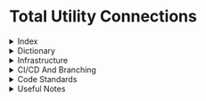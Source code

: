 # Total Utility Connections

<details>
<summary>Index</summary>

1. [Dictionary](#dictionary)
2. [Infrastructure](#infrastructure)
3. [Useful Notes](#useful-notes)
</details>

<details>
<summary>Dictionary</summary>

- **Variations**: A term given to a change to the project that is outside of the scope of the agreed contracted works.
- **Revisions**: A change given to a particular page/content
- **Customers**: A client. Who we sell the project to.
- **End-Customers**: Sometimes the end customer will be different to the customer/client. The customer/client could be working on behalf of multiple end customers.
- **Post Acceptance Form**: A form that is used 'Post Acceptance' (i.e after the customer has accepted the contract) that is used to collect the informations that is required by us to complete the project.
- **Tables**: A page with a table that links to multiple screens/bits of info.
- **Database Tables**: Tables in SQL
- **Phases**: Think of them as sub-projects that can have info that is different from other phases
- **Infrastructure**: a specific phase that doesn't have plots but has infrastucture for the rest of the project (gas pipe and electric cables etc)
</details>

<details>
<summary>Infrastructure</summary>
  
[List your organization's projects here]
</details>

<details>
<summary>CI/CD And Branching</summary>
</details>

<details>
<summary>Code Standards</summary>
</details>

<details>
<summary>Useful Notes</summary>

### 19/06/2024 - 16:12pm - Archie's notes of the current system
**Currently**
- started on HR concept 
- vehicles and assets 
- operations (accreditatoins) 

**Odd Notes**
- Current system doesnt tell you who it was with and why its with them (we can see its in tendering but not exactly where and who) 
- Reduce the duplication of data between processes (carry data through) 
- Audit log for projects 
- Escalate button (Mark Save Me button) 
- `Owner and actioner`
- Reportability 
- Dividers on risk assessment list?
- Better hierarchy of information 
- Work request planner make it bettter for efficeient planning 
- Convenient form generation and data generatoin (data dog and power bi)
- Everyone has a KPI that they are working towards, and a team will have a KPI (likely averages of team KPIs) 
- What gets measured gets managed 

**TASK BASED SYSTEM**

**WE WANT TO MOVE THINGS AROUND BETWEEN  INDIVIDUALS AND TRACK IT**

Infrastructure phase 
- Logging
- Notification system 
- Get away from free text as much as possible 

Solution for Mark's free text issue: Every user gets 3 free typing actions per day otherwise they have to pay for hearts

### 19/06/2024 - 14:11pm - Jack's notes for Refresh of current system
- Contains user information with sickness, leave, expenses, vehicles and assets, operational accreditations
- We want to be able to have a workflow status of the project so people have their own tasks they need to complete
- Task based system which displays who the project/utility mix is with and why it is there (a descriptive stage)
- Project should get moved on automatically based on the user's actions rather than the user manually moving it along
- How do we assign someone who isnt a project owner a task on the project
- Will still need minimum of admin to be able to control what department/stage the project is in in case someone enters a field wrong and we need to go back
- Using key dates to cause alerts / emails
- We want to get alerts / my to do list sorted before moving onto adding proper project workflows
- Work request calendar cant identify gaps very well or know when is the best time to plan work for specific teams based off location
- want to be able to pull data out so it is readable and sortable
- Department/ role specific KPI's - use dates and targets
- Sub contractor view??
- What notes are worth as notes and what can be notifcations instead?
- 

### 14/06/2024 - 16:05pm - Work Request Notes
how do we identify different phase cables? identifier of 3x
are some of the forms dependent on what has been previously selected 
(use cable test as example) do all of them need the regular cable test?
change back to 'return to work request'
'Planned Quantity'
Actual Quantity
Reason for difference between Planned and actual quantity
Want to link values from some jobs to other jobs e.g. the excavated amount
shows up in the backfill work instruction
drawings need to go against work request for now until design are fully into
the system to manage latest
PC creates req email PM, PM makes instruction email Operative, When operative submits email pc
Summary of all work instructions with quick navigation to enter the data
for that job. Save and return
'Back' needs to be 'Return'

### 05/06/2024 - 11:00am - More Work Requests with Morekus 
Goal by the 8th July: Have a mocked version of the operative view ready for demonstrating - with the PM and PC side being developed in parallel allowing us to enable full functionality shortly after.

Mocked = operative can login see a hard-coded version of everything i.e. it wont be dynamically be pulling from the database, the goal is more to see that they can make their way around and get any feedback on anything that is missing. The next iteration will be wiring it all up but this will also involve all of the other stuff from our side and the PMs. 

Can PC and PM both create the work instruction? Both can do it 

- Keep services in existing work request for the time being but that can come up a bit later. 
- As laid is the key one that could have file same as another - Penultimate page of Operative work instruction flow should be the as-laid file upload 
- Don't worry about sub-contractors just yet
- Each installation job must have a specific picture against it
- Don't make plot ranges or other location info mandantory but it will be one or the other 
- Primary entry point is still the existing database
- Need to put in field in the database for linking to the new portal page for the operatives
- Do a mock-up of cable test with the required form field elements (for form generation)
- Summary = description of works - generated by the system (show this in the Operative work instruction overview and work instruction summary)
- Work instructions would have a completed by and an amended by (ideally show what has been amended)
- Once save and submit is hit lock document from operative but can be amended by given users (MUST HAVE AUDIT TRAIL and ideally an explanation)
- Anyone can make an amdenmdent
- Water instruction will likely need some changes so start with electricity and gas 

### 29/05/2024 - 10:00am - Work requests with Mark
Work request has to be allocated only to those who are qualified and the work type e.g. electricty only project cant raise a gas job- May not include just yet
Looking at the data capture side first
Current work instruction doesnt say who the operative is (the guy doing the job)
Work is booked per team, different users should be able to be allocated to a team. 
When booking the team must check who if any of the team members are qualified
The work request should go to the person(s) who is qualified for the job within the team
Test Forms - Must be submitted in a specific format
Work requests have pdf drawings - the guy on site has to edit the drawing and draw the as laid they need to be able to access the relevant drawings uploaded against
the project instead of needing to upload a new pdf for each.
What drawing do they need? where do we store it against the project?
Notification when a work request is completed - notify relevant person. 
We want the PC to set up the work request first, then the people on site have to fill it in based on the set up
10% tolerance on what got laid (under and over)
Eventually this has to check against the budget
For some jobs (electricity) people also have to be authorized and not just qualified
Need to have a status of completion, (3/12 done) 
Team dashboard? 
As-Laid drawings could be the same drawing for different sections give them an option same as a previous uploads and then they choose which one, makes the same link to that
upload
Have the system look at test values and check if it is between the estimated normal values if not flag it for the completions person and whoever is entering the data
Do we need to add project status?
Work request should have a summary based on what has been selected for the job
Flowchart template in process documents

### 23/05/2024 - 10:50am - Catch up on paif
commercial is fake everything in domestic - domestic people live there

Paif Component
portal side for paif component checks isCustomer and passes read only is false
staff side read only is true
if making json file set it as embedded resource in the properties



### 14/05/2024 - 16:09pm - Question wording
Add tooltip in customer pov for PAIF Card to explain what it is to customer?
Add Site name to start if paif form title
'Your' for each of the paif questions e.g. 'Your Design Details'
Do we want tooltips for each section to give more info in the paif form?
full turnkey and commercial gas - some fields wont be required but may be (legal, landowner,)
Legal contact tooltip to state who we want
Site Start Date - when they themselves started on site
First Connection Plot Date - their first connection
Anticipated Energization Date 
on add project - when clicking water for utility choose self lay or nav
Add message at bottom if they query the proposal that their business developent manager will be in contact
Electric -> Electricity
Move the 'can you please confirm' to below the master questions
'Is the Site Boundary Correct?' - Always show this question 
If the boundary is wrong they need to upload a drawing to show the correct boundaries
Remove question 'Are the routes correct?'
Address question - 'Is the Site Address Correct'?
Is the number of Gas Service connections correct?
Minimum Call of is one question not individual utility 'Are the minimum call offs acceptable?'
Only use capital letters for the 3 utilities e.g. Electricity
Is the gas load correct - only commercial
Have housing schedule cost question first
have tooltips for some of the questions e.g. housing schedule (this could make money changes)
Add in What3Words in add project



### 10/05/2024 - 12:08pm - Meeting with Cath, Rhys and Kyle
Add who is the sales person for each project
Add Status to proposal confirmation
Have you read and reviewed the proposal and are happy it is correct? if no then show the other questions
Other notes text box at bottom
Show project owners on customer perspective for their project
Different types of water
Solicitor and landowner for gas as well as electric
Housing Type & Housing Schedules

Mixed proposal - number plots which have different utilites e.g. 200 plots but only 100 have gas

Later On
Timeline of project (workflow)
Additional drawings such as Draft

### 16/04/2024 - 11:26am - V1 requirements
### Needed Enquiry Types 
Turnkey 
Ev 
Mixed 
Battery
Domestic 
Commercial 

Gas - Taylor 
Electric - Kyle

- [ ] Remove connections manager 
- [ ] Make the edit highlight grey 
- [ ] Button in create new project to say customer and end-customer same 
- [ ] Rename accounts to customer accounts on Projects page 
- [ ] Highlight changes betweeen PAIFs 
- [ ] Highlight changes in email 
- [ ] Log who created the project
- [ ] CustomerPOV - Hide the word 'Phases' in project info show site name
- [ ] Text standards get sent with send form (proposal drawing & letter they accept)

Questions To think about?
How do we communicate the PAIF document is live so multiple people might change it? Could it be an initial email or a call out box. 

How do we chase this with 

Can we start we have staged data entry, info we need to get started?

AUDITING? Tracking emails 

Next Catch Up on Wednesday 24/04/2024

### 16/04/2024 - Meeting with Rhys and Cath
Mixed use utility
Asset value portals - evc? 
EVC separate to commercial and domestic
Will soon get rid of connections manager
Put utilities at the start - owners only show if they select that utility?
Tell us who created the project
change the yellow highlight on edit to a nice grey
End customer can be the same they have to check a box or something
In customer info have the table say Customer Account instead of just Account
Send form should pull client and end customer if they are different - If sending to client and end customer, different email to explain theyre both filling it out?
Emails history / message history
Have some sort of project status - notifies specific paf sections depending on whats needed next?
CustomerPOV - Hide the word 'Phases' in project info show site name
Text standards get sent with send form (proposal drawing & letter they accept)
Project status - stages with sub stages


### 12/04/2024 - Testing with users notes
1. Make ammendment button after submitting paif takes to all projects rather than that specific one
2. Maybe have astriks or some indentifying for the user that for that section to be all completed they have to fill in the whole section
3. Form status in PAIF table is showing in progress but in project info its submitted?
4. If the client and end customer are different do we want to get the customer accounts for both? and then if they are the same we do a check so we dont get them twice
5. Customer POV - instead of saying 'create' for ammendment say 'edit'
6. Customer has the possibility to change (client)
7. plot to postals? mpan mprn? Only part a Project Coordinator needs
8. Leah suggested edit button for our side "just in case" (Don't think Mark will like this one but let's put it in for review)
9. Address line 2 should be optional 

### 04/042024 15:11 - Taylor's Big Ideas
Asked Taylor about the current set of questions he mentioned that:
1. There are times custom fields are needed to meet niche project requirements 
2. With the current PAIF spec would we handle part of the post-acceptance process in the portal and then the rest in email? Is this more confusing than just email? The missing post-acceptance
questions that Leah gave in her document, are things like if Electric is needed in a High-Rise then we need X (which we currently don't have anything for, this would require changes to create project process and post acceptance form itself)    
3. A quick fix could be include "critical fields" with a create custom question field that the designers could put together (Critical fields being information which is basically always needed, there is alot of information that is needed sometimes)
4. Design can make a PAIF template for us hopefully with a flow diagram for some of the logic they use when putting together a PAIF
Bonus: Also looked at Affinity's portal

### 04/04/2024 08:35 - Archie's PAFological notes
Implementing versioning (without the approve deny system)
  - [ ] Version number increase on form submit and set form to submitted
  - [ ] Little message about submitting the form (this will notify us) 
  - [ ] Test that forms with multiple versions can all be accessed from View Versions button 
  - [ ] Finish PAF view in phases (status and updated fields)
  - [ ] Make old versions of Customer PAF read-only for customer too (maybe give a warning that its an outdated version)
  - [ ] Chase up who needs to be email on PAF submission
  - [ ] Find out about our release timeline and what features need to be in for release?

### 03/04/2024 11:47 - Questions about PAIF
Do we need to include questions which depend on circumstances (if applicable questions) such as Electric being HV or LV or having a Substation? (how important is it)
Do we need the option to have custom questions should every possible question be covered based on the information within the project/ optional by clicking on the question?
Can the project be completed based on the questions/information we are retrieving currently?
What information should be collected in the Infrastructure stage and would any of this overlap into the phases? (if so shall we not include it in the phase or show the information thats been inputted in the infrastructure in the phase as well)

### 03/04/2024 10:01 - Individual component permissions per page
When I say 'Who' I Mean what Roles/Staff level
- [ ] Phase info - Who can delete utilities? (deleting doesnt delete from database but we make them think it does) Director/ITAdmin
- [ ] Infrastructure Info - Who can delete utilities? (deleting doesnt delete from database but we make them think it does)
- [ ] Customer Info - Who can Add Customer Account? (Which the customer can login with, Who can Edit Customer Accounts? (The name and email), Who can reset customer account passwords?
- [ ] Users List - Who can see the page? Who can make new users?(IT, HR and Director) Who can Edit Users? Who can reset Users Passwords? (IT,HR, Director)


### 28/03/2024 - 16:50 - Jack's notes to self
Find out permissions for individual components on each page, who can and can't use specific buttons or see certain fields.
Add User allocation in each project, e.g. project coordinators, lead designer. For now just make a dummy email for each role rather than creating people logins for now.

### 28/03/2024 - 16:32 - Big Confrontation with the Design Team (GONE WRONG!!!)
We asked Rob about the data we need for Turnkey because we didn't have anything for mains disconnects. Rob had a few thoughts on fields that were missing. We then asked Design (mainly Leah) what she thought about the rest, she sent us the PAIF template email they use at the minute and we're missing quite a bit in comparison. For example they have sections like If there is a substation on site give us this information or if the project is HV or LV.  
![image](https://github.com/tucltd/.github/assets/157698519/eb844b4f-0076-4f3c-9af5-fe311e0f60e7)


### 28/03/2024 13:47 - Who has permission for each page? (Roles for each page as a whole not individual sections on a page)
- [x] Login - AllowAnonymous 
- [x] Portal Login - AllowAnonymous
- [x] Forgot Password - AllowAnonymous
- [x] Portal Forgot Password - AllowAnonymous
- [x] Password Reset - AllowAnonymous
- [x] Portal Password Reset - AllowAnonymous
- [x] Home - Staff
- [x] Projects - Staff
- [x] Project info - Staff 
- [x] Phase info - Staff
- [x] Infrastructure Info - Staff
- [x] Customer List - Staff
- [x] Customer Info - Staff
- [x] PAF Form Page Users - Staff
- [x] PAF Form Page Customers - Customer
- [x] Portal Home Page - Customer
- [x] Portal Project Info - Customer
- [x] Portal Change Password - Customer
- [ ] Users List - Staff + Who??
Bonus - Make ItAdmin only
- [x] Calendar
- [x] Leave Control


### 19/03/2024 16:45 - Emails
- [x] User welcome, tell them their password and tell them to change it
- [x] Same as above but for customers
- [x] Notify Customers their password reset
- [x] Forgot Password function
- [x] Tidy Up Forgot Password and make it look nice
- [ ] Email customer when PAF created
- [ ] Email Us when they submit PAF - Add selection to who we want on the project to handle it (look at current Add Project system minus tendering engineer. We will need roles for this)
  Extra
- [x] Users Table gets All Users, we want to get all users without a CustomerId
- [x] Check when creating CustomerAccount that the email isnt already in use (use code from creating Users)


### 19/03/2024 09:06 - Jack's To Do List
- [x] Customer POV projects table - Everyone can see a project that they are linked to at any stage
- [x] Customer POV PAF Forms for Infrastructure and Phases - If First Customer, can see all Infrastructure and phases PAF's. Else, only show the parts where they are the end customer
- [ ] tooltip for add project to explain who and what each customer is?
- [x] Paf form icon needs alignment infrastructure & Phases tables CustomerPOV

### 15/03/2024 10:56 - Jack's To Do List
- [x] Infastructure table 

- [x] add multiphase bool to project table

- [x] multiphase yes no in create project

- [x] To be able to change whether project is multiphase or not after its created

- [x] Add Phase in projectInfo should not work if set to non multiphase, have a tool tip if hovered to tell user project must be multi phase to add phases

- [x] Complete Infrastructure Repository and Service Layers

- [x] Add 'Infrastructure' to AddProjectDialog

- [x] Display infrastructure in project info

- [x] Infrastructue Info page Navigation

- [x] Add service to get phaseId using project number and phase number

- [x] infrastructure info page fix (gets infrastructure based on projectId)

- [x]  int InfrastructureCustomerId = Customers.FirstOrDefault(c => c.CustomerName == Infrastructure.SelectedCustomerId)?.Id ?? 0; If 0, customer doesnt exist so dont let them create


### 15/03/2024 9:58 - Notes and thoughts on how to maybe bring salvation to the system
We need an infastructure table - What information would this contain and what does it feed the other phases, it's own acceptance form?

Can switch from multi phase site and single phase site at any point

if switched from multi to single, phases need to be 'Abandoned'. Boolean in phases table for abandoned?

What information do we need in the infastructure table?

### 14/03/2024 13:09 - More questions with Mark :)
Phase 0/ Infrastrucutre Phase could be a common phase shared amongst all phases (like a parent phase the rest feed off). 

Do we need an infrastructure layer for projects that are handled by a contractor? If so, Infastructure table?
If single phase site, infastructure and phase 1 is combined into 1. If multi-phase, infastructure phase and multiple phases. Need to be able to switch to multi phase site later on?

Functionality to be able to break a project into phases at a later date, will they still need a paf form?

Can phases and projects both have over head variations which affect all children of them? 

Mark also introduced the idea of an Enabling Contractor (don't know if this is relevant at all) 

Can individual phases be put on hold?

### 12/03/2024 9:10 - To do list and Questions for PAF Form

- [ ] Do we want PAF forms to have both versions and variations (regarding the database)
- [ ] If variation how do we want to store and identify it within db tables
- [ ] What do we want the message to be for the customer if they update a field such as CAD plan? e.g. 'this could cause a new variation are you sure you want to continue?'
- [ ] What fields would cause a variation?
- [ ] Do we want approve and approve with new variation option?
- [ ] Do we want the customer to have to request a variation or do we want to 'force' the customer and tell them there is a variation? Do we want the customer to have to approve the variation
- [ ] Split into different types of variations/Ammendments? (Cost / Design / Design with Cost) (Design Ammendment instead of variation but cost is cost variation?
- [ ] If a new variation is created, how do we notify the customer? e.g. email saying a new variation for project xxxxx has been created and one of our team members will be in contact

File Uploads should only overwrite a file in azure with a new version if the file has previously been approved
Individual approve or deny for files + status tags for uploaded blob files

### 11/03/2024 10:36 - Made the mistake of asking more questions to Phil

Revisions are now variations
On PAF update if the change is significant i.e. affects design work then this will create a variation because design work may have to be redone changing project timelines.

Variation = New Form (big change 5 new houses add to plot - job is different now)

Version = any section updated (silly little change i.e. solicitor phone number changed)

### 8/03/2024 - Jacky's questions for Ross

End Customers and Contractors, who fills in the PAIF and who do we give accounts to?
need end customer field in project table, contractors can have multiple clients with projects Both need to login

can a project have more than 1 customer and 1 end customer?
projects can have 1 customer and multiple end customers
projects can have multiple PAF forms

Can have 2 enquiry types do we need to worry about commercial domestic

Add isGasDom/Com/elec/wat to project table & second enquiry type

be able to add and remove utilities after project is created

Form builder should be Send form where user selects customer account(s) they want to notify via email. Keep select options on form sender, should the selections be linked to the project table? (if gas commercial is selected in project table it is already ticked in form, if then unticked it is removed from the project table) pre populate from database but unticking doesnt remove it

are we including turnkey? can it be turnkey and another enquiry type? only turn key
fibre? yes

Can the PAIF go on hold? or just the project - just project
Last Updated and by who for Customer POV projects table - status, last updated, change 'Projects' to 'Post Acceptance Forms'

Approve and Deny PAIF?

</details>
